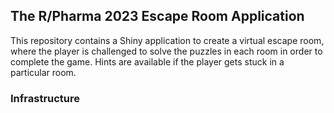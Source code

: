 ## The R/Pharma 2023 Escape Room Application

This repository contains a Shiny application to create a virtual escape room, where the player is challenged to solve the puzzles in each room in order to complete the game. Hints are available if the player gets stuck in a particular room. 

### Infrastructure




